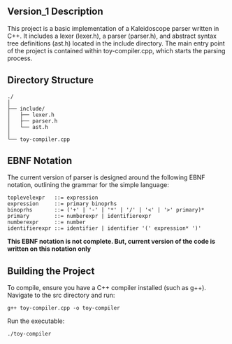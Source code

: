 ## Version_1 Description

This project is a basic implementation of a Kaleidoscope parser written in C++. It includes a lexer (lexer.h), a parser (parser.h), and abstract syntax tree definitions (ast.h) located in the include directory. The main entry point of the project is contained within toy-compiler.cpp, which starts the parsing process.


## Directory Structure

```
./
│
├── include/
│   ├── lexer.h
│   ├── parser.h
│   └── ast.h
│
└── toy-compiler.cpp
```

## EBNF Notation

The current version of parser is designed around the following EBNF notation, outlining the grammar for the simple language:

```
toplevelexpr   ::= expression
expression     ::= primary binoprhs
binoprhs       ::= ('+' | '-' | '*' | '/' | '<' | '>' primary)*
primary        ::= numberexpr | identifierexpr 
numberexpr     ::= number
identifierexpr ::= identifier | identifier '(' expression* ')'
```
**This EBNF notation is not complete. But, current version of the code is written on this notation only**


## Building the Project

To compile, ensure you have a C++ compiler installed (such as g++). Navigate to the src directory and run:

```
g++ toy-compiler.cpp -o toy-compiler
```

Run the executable:

```
./toy-compiler
```


